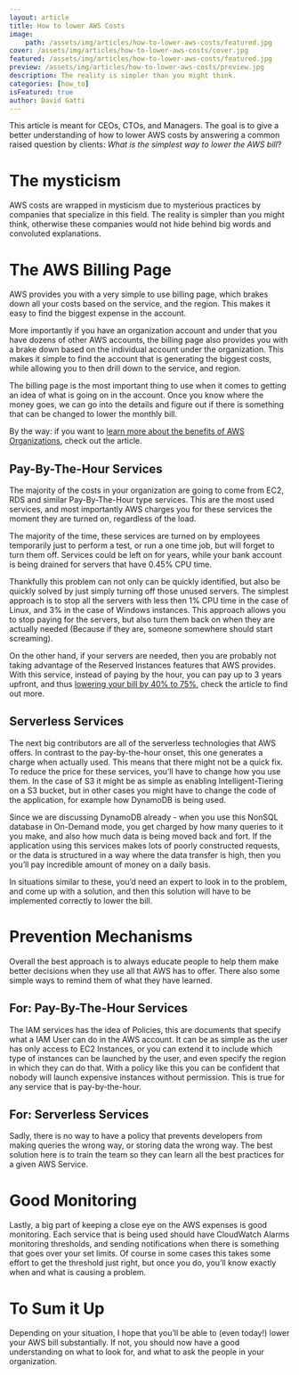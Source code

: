 ```yaml
---
layout: article
title: How to lower AWS Costs
image:
    path: /assets/img/articles/how-to-lower-aws-costs/featured.jpg
cover: /assets/img/articles/how-to-lower-aws-costs/cover.jpg
featured: /assets/img/articles/how-to-lower-aws-costs/featured.jpg
preview: /assets/img/articles/how-to-lower-aws-costs/preview.jpg
description: The reality is simpler than you might think.
categories: [how_to]
isFeatured: true
author: David Gatti
---
```


This article is meant for CEOs, CTOs, and Managers. The goal is to give a better understanding of how to lower AWS costs by answering a common raised question by clients: *What is the simplest way to lower the AWS bill*?

# The mysticism

AWS costs are wrapped in mysticism due to mysterious practices by companies that specialize in this field. The reality is simpler than you might think, otherwise these companies would not hide behind big words and convoluted explanations.

# The AWS Billing Page

AWS provides you with a very simple to use billing page, which brakes down all your costs based on the service, and the region. This makes it easy to find the biggest expense in the account.

More importantly if you have an organization account and under that you have dozens of other AWS accounts, the billing page also provides you with a brake down based on the individual account under the organization. This makes it simple to find the account that is generating the biggest costs, while allowing you to then drill down to the service, and region.

The billing page is the most important thing to use when it comes to getting an idea of what is going on in the account. Once you know where the money goes, we can go into the details and figure out if there is something that can be changed to lower the monthly bill.

By the way: if you want to [learn more about the benefits of AWS Organizations](https://consulting.0x4447.com/articles/knowledge/the-benefits-of-aws-organizations.html), check out the article.

## Pay-By-The-Hour Services

The majority of the costs in your organization are going to come from EC2, RDS and similar Pay-By-The-Hour type services. This are the most used services, and most importantly AWS charges you for these services the moment they are turned on, regardless of the load.

The majority of the time, these services are turned on by employees temporarily just to perform a test, or run a one time job, but will forget to turn them off. Services could be left on for years, while your bank account is being drained for servers that have 0.45% CPU time.

Thankfully this problem can not only can be quickly identified, but also be quickly solved by just simply turning off those unused servers. The simplest approach is to stop all the servers with less then 1% CPU time in the case of Linux, and 3% in the case of Windows instances. This approach allows you to stop paying for the servers, but also turn them back on when they are actually needed (Because if they are, someone somewhere should start screaming).

On the other hand, if your servers are needed, then you are probably not taking advantage of the Reserved Instances features that AWS provides. With this service, instead of paying by the hour, you can pay up to 3 years upfront, and thus [lowering your bill by 40% to 75%](https://consulting.0x4447.com/articles/how_to/how-to-lower-ec2-costs.html), check the article to find out more.

## Serverless Services

The next big contributors are all of the serverless technologies that AWS offers. In contrast to the pay-by-the-hour onset, this one generates a charge when actually used. This means that there might not be a quick fix. To reduce the price for these services, you’ll have to change how you use them. In the case of S3 it might be as simple as enabling Intelligent-Tiering on a S3 bucket, but in other cases you might have to change the code of the application, for example how DynamoDB is being used.

Since we are discussing DynamoDB already - when you use this NonSQL database in On-Demand mode, you get charged by how many queries to it you make, and also how much data is being moved back and fort. If the application using this services makes lots of poorly constructed requests, or the data is structured in a way where the data transfer is high, then you you’ll pay incredible amount of money on a daily basis.

In situations similar to these, you’d need an expert to look in to the problem, and come up with a solution, and then this solution will have to be implemented correctly to lower the bill.

# Prevention Mechanisms

Overall the best approach is to always educate people to help them make better decisions when they use all that AWS has to offer. There also some simple ways to remind them of what they have learned.

## For:  Pay-By-The-Hour Services

The IAM services has the idea of Policies, this are documents that specify what a IAM User can do in the AWS account. It can be as simple as the user has only access to EC2 Instances, or you can extend it to include which type of instances can be launched by the user, and even specify the region in which they can do that. With a policy like this you can be confident that nobody will launch expensive instances without permission. This is true for any service that is pay-by-the-hour.

## For:  Serverless Services

Sadly, there is no way to have a policy that prevents developers from making queries the wrong way, or storing data the wrong way. The best solution here is to train the team so they can learn all the best practices for a given AWS Service.

# Good Monitoring

Lastly, a big part of keeping a close eye on the AWS expenses is good monitoring. Each service that is being used should have CloudWatch Alarms monitoring thresholds, and sending notifications when there is something that goes over your set limits. Of course in some cases this takes some effort to get the threshold just right, but once you do, you’ll know exactly when and what is causing a problem.

# To Sum it Up

Depending on your situation, I hope that you’ll be able to (even today!) lower your AWS bill substantially. If not, you should now have a good understanding on what to look for, and what to ask the people in your organization.